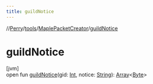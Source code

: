 ```yaml
---
title: guildNotice
---
```

//[Perry](../../../index.html)/[tools](../index.html)/[MaplePacketCreator](index.html)/[guildNotice](guild-notice.html)



# guildNotice



[jvm]\
open fun [guildNotice](guild-notice.html)(gid: [Int](https://kotlinlang.org/api/latest/jvm/stdlib/kotlin/-int/index.html), notice: [String](https://docs.oracle.com/javase/8/docs/api/java/lang/String.html)): [Array](https://kotlinlang.org/api/latest/jvm/stdlib/kotlin/-array/index.html)<[Byte](https://kotlinlang.org/api/latest/jvm/stdlib/kotlin/-byte/index.html)>




